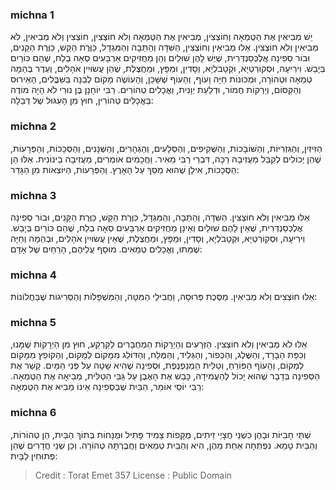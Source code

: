 
### michna 1
יֵשׁ מְבִיאִין אֶת הַטֻּמְאָה וְחוֹצְצִין, מְבִיאִין אֶת הַטֻּמְאָה וְלֹא חוֹצְצִין, חוֹצְצִין וְלֹא מְבִיאִין, לֹא מְבִיאִין וְלֹא חוֹצְצִין. אֵלּוּ מְבִיאִין וְחוֹצְצִין, הַשִּׁדָּה וְהַתֵּבָה וְהַמִּגְדָּל, כַּוֶּרֶת הַקַּשׁ, כַּוֶּרֶת הַקָּנִים, וּבוֹר סְפִינָה אֲלֶכְּסַנְדְּרִית, שֶׁיֶּשׁ לָהֶן שׁוּלַיִם וְהֵן מַחֲזִיקִים אַרְבָּעִים סְאָה בְלַח, שֶׁהֵם כּוֹרַיִם בְּיָבֵשׁ. וִירִיעָה, וּסְקוֹרְטְיָא, וּקְטָבֹלְיָא, וְסָדִין, וּמַפָּץ, וּמַחֲצֶלֶת, שֶׁהֵן עֲשׂוּיִין אֹהָלִים, וְעֵדֶר בְּהֵמָה טְמֵאָה וּטְהוֹרָה, וּמְכוֹנוֹת חַיָּה וָעוֹף, וְהָעוֹף שֶׁשָּׁכַן, וְהָעוֹשֶׂה מָקוֹם לְבֵנָה בַּשִּׁבֳּלִים, הָאֵירוּס וְהַקִּסּוֹם, וְיַרְקוֹת חֲמוֹר, וּדְלַעַת יְוָנִית, וְאֳכָלִים טְהוֹרִים. רַבִּי יוֹחָנָן בֶּן נוּרִי לֹא הָיָה מוֹדֶה בְּאֳכָלִים טְהוֹרִין, חוּץ מִן הָעִגּוּל שֶׁל דְּבֵלָה: 

### michna 2
הַזִּיזִין, וְהַגִּזְרִיּוֹת, וְהַשּׁוֹבָכוֹת, וְהַשְּׁקִיפִים, וְהַסְּלָעִים, וְהַגְּהָרִים, וְהַשְּׁנָנִים, וְהַסְּכָכוֹת, וְהַפְּרָעוֹת, שֶׁהֵן יְכוֹלִים לְקַבֵּל מַעֲזִיבָה רַכָּה, דִּבְרֵי רַבִּי מֵאִיר. וַחֲכָמִים אוֹמְרִים, מַעֲזִיבָה בֵינוֹנִית. אֵלּוּ הֵן הַסְּכָכוֹת, אִילָן שֶׁהוּא מֵסֵךְ עַל הָאָרֶץ. וְהַפְּרָעוֹת, הַיּוֹצְאוֹת מִן הַגָּדֵר: 

### michna 3
אֵלּוּ מְבִיאִין וְלֹא חוֹצְצִין. הַשִּׁדָּה, וְהַתֵּבָה, וְהַמִּגְדָּל, כַּוֶּרֶת הַקַּשׁ, כַּוֶּרֶת הַקָּנִים, וּבוֹר סְפִינָה אֲלֶכְּסַנְדְּרִית, שֶׁאֵין לָהֶם שׁוּלַיִם וְאֵינָן מַחֲזִיקִים אַרְבָּעִים סְאָה בְלַח, שֶׁהֵם כּוֹרַיִם בְּיָבֵשׁ. וִירִיעָה, וּסְקוֹרְטְיָא, וּקְטָבֹלְיָא, וְסָדִין, וּמַפָּץ, וּמַחֲצֶלֶת, שֶׁאֵין עֲשׂוּיִין אֹהָלִים, וּבְהֵמָה וְחַיָּה שֶׁמֵּתוּ, וְאֳכָלִים טְמֵאִים. מוּסָף עֲלֵיהֶם, הָרֵחַיִם שֶׁל אָדָם: 

### michna 4
אֵלּוּ חוֹצְצִים וְלֹא מְבִיאִין. מַסֶּכֶת פְּרוּסָה, וַחֲבִילֵי הַמִּטָּה, וְהַמִּשְׁפָּלוֹת וְהַסְּרִיגוֹת שֶׁבַּחֲלוֹנוֹת: 

### michna 5
אֵלּוּ לֹא מְבִיאִין וְלֹא חוֹצְצִין. הַזְּרָעִים וְהַיְרָקוֹת הַמְחֻבָּרִים לַקַּרְקַע, חוּץ מִן הַיְרָקוֹת שֶׁמָּנוּ, וְכִפַּת הַבָּרָד, וְהַשֶּׁלֶג, וְהַכְּפוֹר, וְהַגְּלִיד, וְהַמֶּלַח, וְהַדּוֹלֵג מִמָּקוֹם לְמָקוֹם, וְהַקּוֹפֵץ מִמָּקוֹם לְמָקוֹם, וְהָעוֹף הַפּוֹרֵחַ, וְטַלִּית הַמְנַפְנֶפֶת, וּסְפִינָה שֶׁהִיא שָׁטָה עַל פְּנֵי הַמָּיִם. קָשַׁר אֶת הַסְּפִינָה בְּדָבָר שֶׁהוּא יָכוֹל לְהַעֲמִידָהּ, כָּבַשׁ אֶת הָאֶבֶן עַל גַּבֵּי הַטַּלִּית, מְבִיאָה אֶת הַטֻּמְאָה. רַבִּי יוֹסֵי אוֹמֵר, הַבַּיִת שֶׁבַּסְּפִינָה אֵינוֹ מֵבִיא אֶת הַטֻּמְאָה: 

### michna 6
שְׁתֵּי חָבִיּוֹת וּבָהֶן כִּשְׁנֵי חֲצָיֵי זֵיתִים, מֻקָּפוֹת צָמִיד פָּתִיל וּמֻנָּחוֹת בְּתוֹךְ הַבַּיִת, הֵן טְהוֹרוֹת, וְהַבַּיִת טָמֵא. נִפְתְּחָה אַחַת מֵהֶן, הִיא וְהַבַּיִת טְמֵאִים וַחֲבֶרְתָּהּ טְהוֹרָה. וְכֵן שְׁנֵי חֲדָרִים שֶׁהֵן פְּתוּחִין לַבָּיִת: 

>Credit : Torat Emet 357
>License : Public Domain 